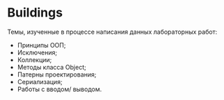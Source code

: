 # Buildings
Темы, изученные в процессе написания данных лабораторных работ:
- Принципы ООП;
- Исключения;
- Коллекции;
- Методы класса Object;
- Патерны проектирования;
- Сериализация;
- Работы с вводом/ выводом.
